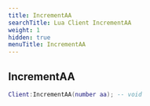 ```yaml
---
title: IncrementAA
searchTitle: Lua Client IncrementAA
weight: 1
hidden: true
menuTitle: IncrementAA
---
```

## IncrementAA
```lua
Client:IncrementAA(number aa); -- void
```